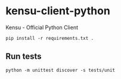 # kensu-client-python
Kensu - Official Python Client


`pip install -r requirements.txt .`


## Run tests

`python -m unittest discover -s tests/unit`